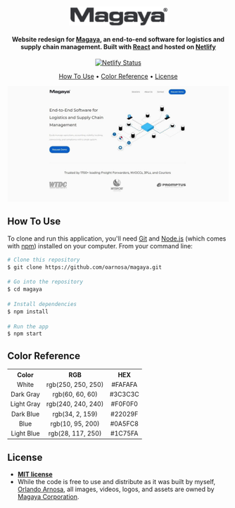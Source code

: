 <div align="center">
  <img alt="Logo" src="./src/assets/magaya-logo.svg" width="225" />
</div>

<h4 align="center">
 Website redesign for <a href="https://www.magaya.com" target="_blank">Magaya</a>, an end-to-end software for logistics and supply chain management. Built with <a href="https://www.reactjs.org/" target="_blank">React</a> and hosted on <a href="https://www.netlify.com/" target="_blank">Netlify</a>
</h4>

<p align="center">
  <a href="https://app.netlify.com/sites/orlandoarnosa/deploys" target="_blank">
    <img src="https://api.netlify.com/api/v1/badges/760ae1b4-f05c-4f70-b51c-3a6859cff4a1/deploy-status" alt="Netlify Status" />
  </a>
</p>

<p align="center">
  <a href="#how-to-use">How To Use</a> •
  <a href="#color-reference">Color Reference</a> •
  <a href="#license">License</a>
</p>

![demo](./public/images/magaya-thumbnail.jpg)

## How To Use

To clone and run this application, you'll need [Git](https://git-scm.com) and [Node.js](https://nodejs.org/en/download/) (which comes with [npm](http://npmjs.com)) installed on your computer. From your command line:

```bash
# Clone this repository
$ git clone https://github.com/oarnosa/magaya.git

# Go into the repository
$ cd magaya

# Install dependencies
$ npm install

# Run the app
$ npm start
```

## Color Reference

<table style="width:100%">
  <tr>
    <th>Color</th>
    <th>RGB</th>
    <th>HEX</th>
  </tr>
  <tr align=center>
    <td>White</td>
    <td>rgb(250, 250, 250)</td>
    <td>#FAFAFA</td>
  </tr>
  <tr align=center>
    <td>Dark Gray</td>
    <td>rgb(60, 60, 60)</td>
    <td>#3C3C3C</td>
  </tr>
  <tr align=center>
    <td>Light Gray</td>
    <td>rgb(240, 240, 240)</td>
    <td>#F0F0F0</td>
  </tr>
  <tr align=center>
    <td>Dark Blue</td>
    <td>rgb(34, 2, 159)</td>
    <td>#22029F</td>
  </tr>
  <tr align=center>
    <td>Blue</td>
    <td>rgb(10, 95, 200)</td>
    <td>#0A5FC8</td>
  </tr>
  <tr align=center>
    <td>Light Blue</td>
    <td>rgb(28, 117, 250)</td>
    <td>#1C75FA</td>
  </tr>
</table>

## License

- **[MIT license](http://opensource.org/licenses/mit-license.php)**
- While the code is free to use and distribute as it was built by myself, <a href="http://orlandoarnosa.com" target="_blank">Orlando Arnosa</a>, all images, videos, logos, and assets are owned by <a href="http://www.magaya.com" target="_blank">Magaya Corporation</a>.
